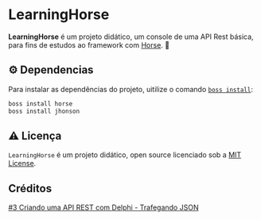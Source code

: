 # LearningHorse
**LearningHorse** é um projeto didático, um console de uma API Rest básica, para fins de estudos ao framework com [Horse](https://github.com/HashLoad/horse). 🐎

## ⚙️ Dependencias
Para instalar as dependências do projeto, uitilize o comando [`boss install`](https://github.com/HashLoad/boss):
``` sh
boss install horse
boss install jhonson
```

## ⚠️ Licença
`LearningHorse` é um projeto didático, open source licenciado sob a [MIT License](www.opensource.org/licenses/mit-license.php). 


## Créditos
[#3 Criando uma API REST com Delphi - Trafegando JSON](https://youtu.be/l5JpHzxGGE8)
